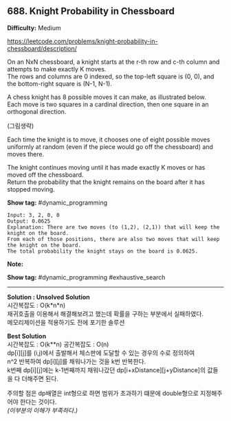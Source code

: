 ## 688. Knight Probability in Chessboard

**Difficulty:** Medium

https://leetcode.com/problems/knight-probability-in-chessboard/description/

On an NxN chessboard, a knight starts at the r-th row and c-th column and attempts to make exactly K moves. <br/>
The rows and columns are 0 indexed, so the top-left square is (0, 0), and the bottom-right square is (N-1, N-1). <br/>

A chess knight has 8 possible moves it can make, as illustrated below. <br/>
Each move is two squares in a cardinal direction, then one square in an orthogonal direction. <br/>
 
(그림생략) <br/>

Each time the knight is to move, it chooses one of eight possible moves uniformly at random (even if the piece would go off the chessboard) and moves there. <br/>

The knight continues moving until it has made exactly K moves or has moved off the chessboard. <br/>
Return the probability that the knight remains on the board after it has stopped moving.

**Show tag:** \#dynamic\_programming

```
Input: 3, 2, 0, 0
Output: 0.0625
Explanation: There are two moves (to (1,2), (2,1)) that will keep the knight on the board.
From each of those positions, there are also two moves that will keep the knight on the board.
The total probability the knight stays on the board is 0.0625.
```

**Note:**

**Show tag:** \#dynamic\_programming \#exhaustive\_search

------------------------------------

**Solution : Unsolved Solution** <br/>
시간복잡도 : O(k\*n\*n) <br/>
재귀호출을 이용해서 해결해보려고 했는데 확률을 구하는 부분에서 실패하였다. <br/>
메모리제이션을 적용하기도 전에 포기한 솔루션 <br/>

**Best Solution** <br/>
시간복잡도 : O(k\*\*n) 공간복잡도 : O(n) <br/>
dp\[i\]\[j\]를 (i,j)에서 출발해서 체스판에 도달할 수 있는 경우의 수로 정의하여 <br/>
n^2 반복하여 dp\[i\]\[j\]를 채워나가는 것을 k번 반복한다. <br/>
k번째 dp\[i\]\[j\]에는 k-1번째까지 채워나갔던 dp\[i+xDistance\]\[j+yDistance\]의 값들을 다 더해주면 된다. <br/>

주의할 점은 dp배열은 int형으로 하면 범위가 초과하기 떄문에 double형으로 지정해주어야 한다는 것이다. <br/>
_(이부분의 이해가 부족하다.)_